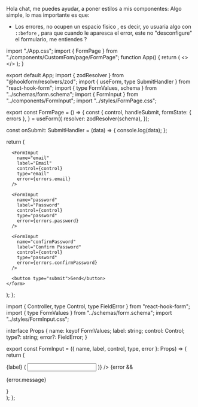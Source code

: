 Hola chat, me puedes ayudar, a poner estilos a mis componentes: Algo simple, lo mas importante es que:

- Los errores, no ocupen un espacio fisico , es decir, yo usuaria algo con `::before` , para que cuando le aparesca el error, este no "desconfigure" el formulario, me entiendes ?

import "./App.css";
import { FormPage } from "./components/CustomFom/page/FormPage";
function App() {
return (
<>
<FormPage />
</>
);
}

export default App;
import { zodResolver } from "@hookform/resolvers/zod";
import { useForm, type SubmitHandler } from "react-hook-form";
import { type FormValues, schema } from "../schemas/form.schema";
import { FormInput } from "../components/FormInput";
import "../styles/FormPage.css";

export const FormPage = () => {
const {
control,
handleSubmit,
formState: { errors },
} = useForm<FormValues>({
resolver: zodResolver(schema),
});

const onSubmit: SubmitHandler<FormValues> = (data) => {
console.log(data);
};

return (
<form onSubmit={handleSubmit(onSubmit)} className="form-container">
<FormInput
        name="name"
        label="Name"
        control={control}
        type="text"
        error={errors.name}
      />

      <FormInput
        name="email"
        label="Email"
        control={control}
        type="email"
        error={errors.email}
      />

      <FormInput
        name="password"
        label="Password"
        control={control}
        type="password"
        error={errors.password}
      />

      <FormInput
        name="confirmPassword"
        label="Confirm Password"
        control={control}
        type="password"
        error={errors.confirmPassword}
      />

      <button type="submit">Send</button>
    </form>

);
};

import { Controller, type Control, type FieldError } from "react-hook-form";
import { type FormValues } from "../schemas/form.schema";
import "../styles/FormInput.css";

interface Props {
name: keyof FormValues;
label: string;
control: Control<FormValues>;
type?: string;
error?: FieldError;
}

export const FormInput = ({ name, label, control, type, error }: Props) => {
return (
<div className="form-group">
<label htmlFor={name} className="form-label">
{label}
</label>
<Controller
name={name}
control={control}
render={({ field }) => (
<input
id={name}
type={type}
{...field}
className={`form-control ${error ? "invalid" : ""}`}
/>
)}
/>
{error && <p className="form-error">{error.message}</p>}
</div>
);
};
